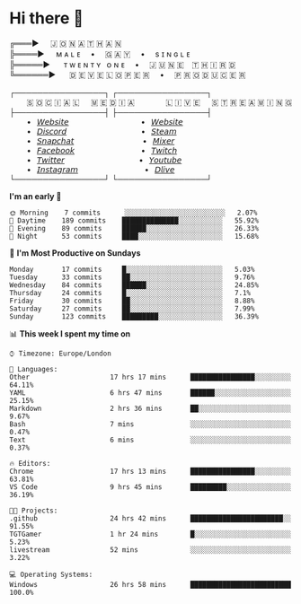 # Hi there 👋

╔═══►⠀⠀🇯 🇴 🇳 🇦 🇹 🇭 🇦 🇳\
╠════►⠀⠀ᴍ ᴀ ʟ ᴇ ⠀ • ⠀ 🇬 🇦 🇾 ⠀ • ⠀ s ɪ ɴ ɢ ʟ ᴇ\
╠═════►⠀⠀ ᴛ ᴡ ᴇ ɴ ᴛ ʏ⠀ᴏ ɴ ᴇ ⠀ • ⠀ 🇯 🇺 🇳 🇪 ⠀🇹 🇭 🇮 🇷 🇩\
╚══════►⠀⠀ 🇩 🇪 🇻 🇪 🇱 🇴 🇵 🇪 🇷 ⠀ • ⠀ 🇵 🇷 🇴 🇩 🇺 🇨 🇪 🇷

┌────────────────┐ ┌────────────────┐\
⠀⠀⠀🇸 🇴 🇨 🇮 🇦 🇱⠀⠀🇲 🇪 🇩 🇮 🇦⠀⠀⠀ ⠀⠀🇱 🇮 🇻 🇪⠀⠀🇸 🇹 🇷 🇪 🇦 🇲 🇮 🇳 🇬\
├────────────────┤ ├────────────────┤\
⠀⠀⠀•⠀[𝘞𝘦𝘣𝘴𝘪𝘵𝘦](https://tgtgamer.live/) ⠀⠀⠀ ⠀⠀⠀ ⠀⠀⠀ ⠀⠀•⠀[𝘞𝘦𝘣𝘴𝘪𝘵𝘦](https://tgtgamer.live/)\
⠀⠀⠀•⠀[𝘋𝘪𝘴𝘤𝘰𝘳𝘥](https://discord.com/invite/P5DwgzN) ⠀⠀⠀ ⠀⠀⠀ ⠀⠀⠀ ⠀⠀ •⠀[𝘚𝘵𝘦𝘢𝘮](https://steamcommunity.com/broadcast/watch/76561198043223313)\
⠀⠀⠀•⠀[𝘚𝘯𝘢𝘱𝘤𝘩𝘢𝘵](https://snapchat.com/add/tgtgamer) ⠀⠀⠀ ⠀⠀⠀ ⠀⠀⠀ ⠀ •⠀[𝘔𝘪𝘹𝘦𝘳](https://mixer.com/tgtgamer)\
⠀⠀⠀•⠀[𝘍𝘢𝘤𝘦𝘣𝘰𝘰𝘬](https://fb.me/jonathan.stevens.144) ⠀⠀⠀ ⠀⠀⠀ ⠀⠀⠀ ⠀•⠀[𝘛𝘸𝘪𝘵𝘤𝘩](https://www.twitch.tv/tgtgamer)\
⠀⠀⠀•⠀[𝘛𝘸𝘪𝘵𝘵𝘦𝘳](https://twitter.com/tgtgamer) ⠀⠀⠀ ⠀⠀⠀ ⠀⠀⠀ ⠀⠀ •⠀[𝘠𝘰𝘶𝘵𝘶𝘣𝘦](https://www.youtube.com/channel/UCmMsdBHE1inAoY72o2ZuEqg/live)\
⠀⠀⠀•⠀[𝘐𝘯𝘴𝘵𝘢𝘨𝘳𝘢𝘮](https://www.instagram.com/tgtgamer) ⠀⠀⠀ ⠀⠀⠀ ⠀⠀⠀ ⠀•⠀[𝘋𝘭𝘪𝘷𝘦](https://dlive.tv/TGTGamer)\
└────────────────┘ └────────────────┘

<!--START_SECTION:waka-->
**I'm an early 🐤** 

```text
🌞 Morning    7 commits      ░░░░░░░░░░░░░░░░░░░░░░░░░   2.07% 
🌆 Daytime    189 commits    ██████████████░░░░░░░░░░░   55.92% 
🌃 Evening    89 commits     ██████░░░░░░░░░░░░░░░░░░░   26.33% 
🌙 Night      53 commits     ████░░░░░░░░░░░░░░░░░░░░░   15.68%

```
📅 **I'm Most Productive on Sundays** 

```text
Monday       17 commits     █░░░░░░░░░░░░░░░░░░░░░░░░   5.03% 
Tuesday      33 commits     ██░░░░░░░░░░░░░░░░░░░░░░░   9.76% 
Wednesday    84 commits     ██████░░░░░░░░░░░░░░░░░░░   24.85% 
Thursday     24 commits     █░░░░░░░░░░░░░░░░░░░░░░░░   7.1% 
Friday       30 commits     ██░░░░░░░░░░░░░░░░░░░░░░░   8.88% 
Saturday     27 commits     ██░░░░░░░░░░░░░░░░░░░░░░░   7.99% 
Sunday       123 commits    █████████░░░░░░░░░░░░░░░░   36.39%

```


📊 **This week I spent my time on** 

```text
⌚︎ Timezone: Europe/London

💬 Languages: 
Other                    17 hrs 17 mins      ████████████████░░░░░░░░░   64.11% 
YAML                     6 hrs 47 mins       ██████░░░░░░░░░░░░░░░░░░░   25.15% 
Markdown                 2 hrs 36 mins       ██░░░░░░░░░░░░░░░░░░░░░░░   9.67% 
Bash                     7 mins              ░░░░░░░░░░░░░░░░░░░░░░░░░   0.47% 
Text                     6 mins              ░░░░░░░░░░░░░░░░░░░░░░░░░   0.37%

🔥 Editors: 
Chrome                   17 hrs 13 mins      ████████████████░░░░░░░░░   63.81% 
VS Code                  9 hrs 45 mins       █████████░░░░░░░░░░░░░░░░   36.19%

🐱‍💻 Projects: 
.github                  24 hrs 42 mins      ███████████████████████░░   91.55% 
TGTGamer                 1 hr 24 mins        █░░░░░░░░░░░░░░░░░░░░░░░░   5.23% 
livestream               52 mins             ░░░░░░░░░░░░░░░░░░░░░░░░░   3.22%

💻 Operating Systems: 
Windows                  26 hrs 58 mins      █████████████████████████   100.0%

```


<!--END_SECTION:waka-->
